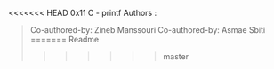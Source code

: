<<<<<<< HEAD
0x11 C - printf
Authors :
>Co-authored-by: Zineb Manssouri
>Co-authored-by: Asmae Sbiti
=======
Readme
>>>>>>> master
